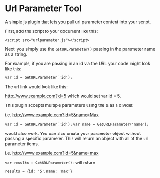 Url Parameter Tool
================

A simple js plugin that lets you pull url parameter content into your script.

First, add the script to your document like this:
  
`<script src="urlparameter.js"></script>`

Next, you simply use the `GetURLParameter()` passing in the parameter name as a string.

For example, if you are passing in an id via the URL your code might look like this:

`var id = GetURLParameter('id');`

The url link would look like this:

http://www.example.com?id=5 which would set var id = 5.

This plugin accepts multiple parameters using the & as a divider. 

i.e. http://www.example.com?id=5&name=Max 

`var id = GetURLParameter('id');`
`var name = GetURLParameter('name');`

would also work.
You can also create your parameter object without passing a specific parameter. This will return an object with all of the url parameter items.

i.e. http://www.example.com?id=5&name=max

`var results = GetURLParameter();`
will return

`results = {id: '5',name: 'max'}`


